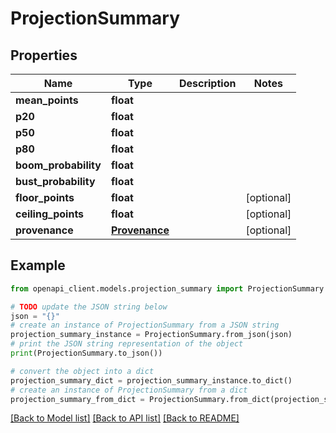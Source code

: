 # ProjectionSummary


## Properties

Name | Type | Description | Notes
------------ | ------------- | ------------- | -------------
**mean_points** | **float** |  | 
**p20** | **float** |  | 
**p50** | **float** |  | 
**p80** | **float** |  | 
**boom_probability** | **float** |  | 
**bust_probability** | **float** |  | 
**floor_points** | **float** |  | [optional] 
**ceiling_points** | **float** |  | [optional] 
**provenance** | [**Provenance**](Provenance.md) |  | [optional] 

## Example

```python
from openapi_client.models.projection_summary import ProjectionSummary

# TODO update the JSON string below
json = "{}"
# create an instance of ProjectionSummary from a JSON string
projection_summary_instance = ProjectionSummary.from_json(json)
# print the JSON string representation of the object
print(ProjectionSummary.to_json())

# convert the object into a dict
projection_summary_dict = projection_summary_instance.to_dict()
# create an instance of ProjectionSummary from a dict
projection_summary_from_dict = ProjectionSummary.from_dict(projection_summary_dict)
```
[[Back to Model list]](../README.md#documentation-for-models) [[Back to API list]](../README.md#documentation-for-api-endpoints) [[Back to README]](../README.md)


